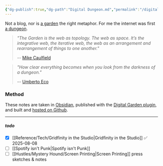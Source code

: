 ```yaml
---
{"dg-publish":true,"dg-path":"Digital Dungeon.md","permalink":"/digital-dungeon/","noteIcon":"signpost"}
---
```


Not a blog, nor is [a garden](https://www.eastgate.com/garden/Enter.html) the right metaphor. For me the internet was first [a dungeon](https://mudstats.com/World/Mirkwood). 

> *"The Garden is the web as topology. The web as space. It’s the integrative web, the iterative web, the web as an arrangement and rearrangement of things to one another."*
> 
> -- [Mike Caulfield](https://hapgood.us/2015/10/17/the-garden-and-the-stream-a-technopastoral/)

> *"How clear everything becomes when you look from the darkness of a dungeon."*
> 
> -- [Umberto Eco](https://library.brads.house/index.php?page=13&id=686#cover)

### Method
These notes are taken in [Obsidian](https://obsidian.md/), published with the [Digital Garden plugin](https://dg-docs.ole.dev/), and built and [hosted on Github](https://github.com/oakbrad/brad.quest/).

----
##### todo
- [x] [[Reference/Tech/Gridfinity in the Studio\|Gridfinity in the Studio]] ✅ 2025-08-08
- [ ] [[Spotify isn't Punk\|Spotify isn't Punk]]
- [ ] [[Hustles/Mystery Hound/Screen Printing\|Screen Printing]] press sketches & notes